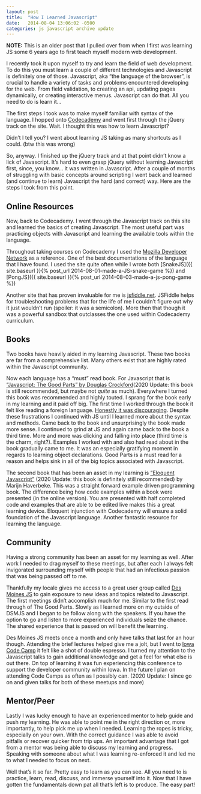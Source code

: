 ```yaml
---
layout: post
title:  "How I Learned Javascript"
date:   2014-08-04 13:06:02 -0500
categories: js javascript archive update
---
```

**NOTE:** This is an older post that I pulled over from when I first was learning JS some 6 years ago to first teach myself modern web development.

I recently took it upon myself to try and learn the field of web development. To do this you must learn a couple of different technologies and Javascript is definitely one of those. Javascript, aka “the language of the browser”, is crucial to handle a variety of tasks and problems encountered developing for the web. From field validation, to creating an api, updating pages dynamically, or creating interactive menus. Javascript can do that. All you need to do is learn it…

The first steps I took was to make myself familiar with syntax of the language. I hopped onto [Codecademy](https://www.codecademy.com/) and went first through the jQuery track on the site. Wait. I thought this was how to learn Javascript?

Didn’t I tell you? I went about learning JS taking as many shortcuts as I could. (btw this was wrong)

So, anyway. I finished up the jQuery track and at that point didn’t know a lick of Javascript.  It’s hard to even grasp jQuery without learning Javascript first, since, you know… it was written in Javascript. After a couple of months of struggling with basic concepts around scripting I went back and learned (and continue to learn) Javascript the hard (and correct) way. Here are the steps I took from this point.
## Online Resources
Now, back to Codecademy. I went through the Javascript track on this site and learned the basics of creating Javascript. The most useful part was practicing objects with Javascript and learning the available tools within the language.

Throughout taking courses on Codecademy I used the [Mozilla Developer Network](https://developer.mozilla.org/en-US/docs/Web/JavaScript) as a reference. One of the best documentations of the language that I have found. I used the site quite often while I wrote both [SnakeJS]({{ site.baseurl }}{% post_url 2014-08-01-made-a-JS-snake-game %}) and [PongJS]({{ site.baseurl }}{% post_url 2014-08-03-made-a-js-pong-game %})

Another site that has proven invaluable for me is [jsfiddle.net](https://jsfiddle.net).  JSFiddle helps for troubleshooting problems that for the life of me I couldn’t figure out why it just wouldn’t run (spoiler: it was a semicolon).  More then that though it was a powerful sandbox that outclasses the one used within Codecademy curriculum.
## Books
Two books have heavily aided in my learning Javascript.  These two books are far from a comprehensive list.  Many others exist that are highly rated within the Javascript community.

Now each language has a “must” read book.  For Javascript that is [“Javascript: The Good Parts” by Douglas Crockford](https://www.amazon.com/dp/0596517742/?tag=stackoverfl08-20)(2020 Update: this book is still recommended, but maybe not *quite* as much).  Everywhere I turned this book was recommended and highly touted. I sprang for the book early in my learning and it paid off big. The first time I worked through the book it felt like reading a foreign language. [Honestly it was discouraging](https://i.chzbgr.com/maxW500/667153664/hE447EFD9/). Despite these frustrations I continued with JS until I learned more about the syntax and methods. Came back to the book and unsurprisingly the book made more sense.  I continued to grind at JS and again came back to the book a third time. More and more was clicking and falling into place (third time is the charm, right?). Examples I worked with and also had read about in the book gradually came to me. It was an especially gratifying moment in regards to learning object declarations. Good Parts is a must read for a reason and helps sink in all of the big topics associated with Javascript.

The second book that has been an asset in my learning is [“Eloquent Javascript”](https://eloquentjavascript.net/) (2020 Update: this book is definitely still recommended) by Marijn Haverbeke. This was a straight forward example driven programming book.  The difference being how code examples within a book were presented (in the online version). You are presented with half completed code and examples that are able to be edited live makes this a great learning device. Eloquent injunction with Codecademy will ensure a solid foundation of the Javascript language. Another fantastic resource for learning the language.
## Community
Having a strong community has been an asset for my learning as well. After work I needed to drag myself to these meetings, but after each I always felt invigorated surrounding myself with people that had an infectious passion that was being passed off to me.

Thankfully my locale gives me access to a great user group called [Des Moines JS](http://dsmjs.com) to gain exposure to new ideas and topics related to Javascript. The first meetings didn’t accomplish much for me. Similar to the first read through of The Good Parts. Slowly as I learned more on my outside of DSMJS and I began to be follow along with the speakers. If you have the option to go and listen to more experienced individuals seize the chance.  The shared experience that is passed on will benefit the learning.

Des Moines JS meets once a month and only have talks that last for an hour though. Attending the brief lectures helped give me a jolt, but I went to [Iowa Code Camp](http://www.iowacodecamp.com/) it felt like a shot of double espresso. I turned my attention to the Javascript talks to gain additional knowledge and get a feel for what else is out there. On top of learning it was fun experiencing this conference to support the developer community within Iowa. In the future I plan on attending Code Camps as often as I possibly can. (2020 Update: I since go on and given talks for both of these meetups and more)
## Mentor/Peer
Lastly I was lucky enough to have an experienced mentor to help guide and push my learning. He was able to point me in the right direction or, more importantly, to help pick me up when I needed. Learning the ropes is tricky, especially on your own. With the correct guidance I was able to avoid pitfalls or recover quicker from trip ups. An important advantage that I got from a mentor was being able to discuss my learning and progress. Speaking with someone about what I was learning re-enforced it and led me to what I needed to focus on next.

Well that’s it so far. Pretty easy to learn as you can see. All you need to is practice, learn, read, discuss, and immerse yourself into it. Now that I have gotten the fundamentals down pat all that’s left is to produce.  The easy part!
